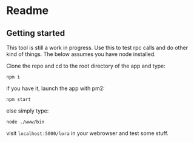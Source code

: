 # Readme

## Getting started

This tool is still a work in progress. Use this to test rpc calls and do other kind of things. The below assumes you have node installed. 

Clone the repo and cd to the root directory of the app and type:

```
npm i
```

if you have it, launch the app with pm2:

```
npm start
```

else simply type:

```
node ./www/bin
```

visit `localhost:5000/lora` in your webrowser and test some stuff.